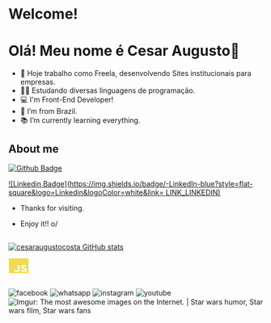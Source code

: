 # Welcome!

# Olá! Meu nome é Cesar Augusto🤗
- 🚀 Hoje trabalho como Freela, desenvolvendo Sites institucionais para empresas.
- 👩‍💻 Estudando diversas linguagens de programação.
- :computer: I'm Front-End Developer!
- :house_with_garden: I’m from Brazil.
- :books: I’m currently learning everything.
##

## About me

[![Github Badge](https://img.shields.io/badge/-Github-000?style=flat-square&logo=Github&logoColor=white&link=LINK_GIT)](LINK_GIT)

[![Linkedin Badge](https://img.shields.io/badge/-LinkedIn-blue?style=flat-square&logo=Linkedin&logoColor=white&link= LINK_LINKEDIN)]( LINK_LINKEDIN)

- Thanks for visiting.

- Enjoy it!! o/
##
[![cesaraugustocosta GitHub stats](https://github-readme-stats.vercel.app/api?username=cesaraugustocosta)](https://github.com/cesarmas/github-readme-stats)
<div>
<img align="center" alt="Rafa-Js" height="30" width="40" src="https://raw.githubusercontent.com/devicons/devicon/master/icons/javascript/javascript-plain.svg" style="max-width: 100%;">
</div>

##
<img src="https://cdn-icons-png.flaticon.com/128/1384/1384168.png" data-src="https://cdn-icons-png.flaticon.com/128/1384/1384168.png" alt="facebook" title="facebook" width="64" height="64" class="lzy lazyload--done" srcset="https://cdn-icons-png.flaticon.com/128/1384/1384168.png 4x">
<img src="https://cdn-icons-png.flaticon.com/128/1384/1384079.png" data-src="https://cdn-icons-png.flaticon.com/128/1384/1384079.png" alt="whatsapp" title="whatsapp" width="64" height="64" class="lzy lazyload--done" srcset="https://cdn-icons-png.flaticon.com/128/1384/1384079.png 4x">
<img src="https://cdn-icons-png.flaticon.com/128/1384/1384172.png" data-src="https://cdn-icons-png.flaticon.com/128/1384/1384172.png" alt="instagram" title="instagram" width="64" height="64" class="lzy lazyload--done" srcset="https://cdn-icons-png.flaticon.com/128/1384/1384172.png 4x">
<img src="https://cdn-icons-png.flaticon.com/128/1384/1384169.png" data-src="https://cdn-icons-png.flaticon.com/128/1384/1384169.png" alt="youtube" title="youtube" width="64" height="64" class="lzy lazyload--done" srcset="https://cdn-icons-png.flaticon.com/128/1384/1384169.png 4x">
<img src="https://i.pinimg.com/originals/c9/b2/81/c9b2812d066f8a62ddd0a9f9341eba4d.gif" jsaction="load:XAeZkd;" jsname="HiaYvf" class="n3VNCb" alt="Imgur: The most awesome images on the Internet. | Star wars humor, Star  wars film, Star wars fans" data-noaft="1" style="width: 184.6667px; height: 126px; margin: 1.7px 0px;">
